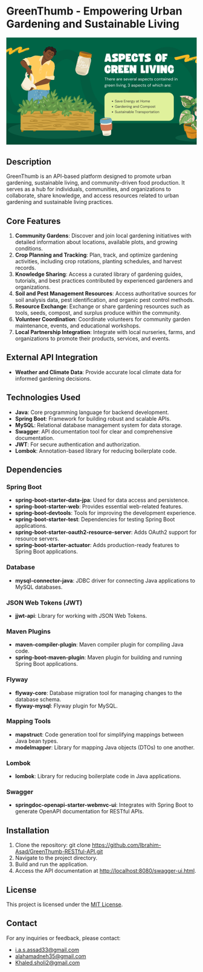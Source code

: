 # GreenThumb - Empowering Urban Gardening and Sustainable Living

![GreenThumb Logo](images/greenthumb-logo.png)

## Description

GreenThumb is an API-based platform designed to promote urban gardening, sustainable living, and community-driven food production. It serves as a hub for individuals, communities, and organizations to collaborate, share knowledge, and access resources related to urban gardening and sustainable living practices.

## Core Features

1. **Community Gardens**: Discover and join local gardening initiatives with detailed information about locations, available plots, and growing conditions.
2. **Crop Planning and Tracking**: Plan, track, and optimize gardening activities, including crop rotations, planting schedules, and harvest records.
3. **Knowledge Sharing**: Access a curated library of gardening guides, tutorials, and best practices contributed by experienced gardeners and organizations.
4. **Soil and Pest Management Resources**: Access authoritative sources for soil analysis data, pest identification, and organic pest control methods.
5. **Resource Exchange**: Exchange or share gardening resources such as tools, seeds, compost, and surplus produce within the community.
6. **Volunteer Coordination**: Coordinate volunteers for community garden maintenance, events, and educational workshops.
7. **Local Partnership Integration**: Integrate with local nurseries, farms, and organizations to promote their products, services, and events.


## External API Integration
- **Weather and Climate Data**: Provide accurate local climate data for informed gardening decisions.


## Technologies Used

- **Java**: Core programming language for backend development.
- **Spring Boot**: Framework for building robust and scalable APIs.
- **MySQL**: Relational database management system for data storage.
- **Swagger**: API documentation tool for clear and comprehensive documentation.
- **JWT**: For secure authentication and authorization.
- **Lombok**: Annotation-based library for reducing boilerplate code.


## Dependencies

### Spring Boot
- **spring-boot-starter-data-jpa**: Used for data access and persistence.
- **spring-boot-starter-web**: Provides essential web-related features.
- **spring-boot-devtools**: Tools for improving the development experience.
- **spring-boot-starter-test**: Dependencies for testing Spring Boot applications.
- **spring-boot-starter-oauth2-resource-server**: Adds OAuth2 support for resource servers.
- **spring-boot-starter-actuator**: Adds production-ready features to Spring Boot applications.

### Database
- **mysql-connector-java**: JDBC driver for connecting Java applications to MySQL databases.

### JSON Web Tokens (JWT)
- **jjwt-api**: Library for working with JSON Web Tokens.

### Maven Plugins
- **maven-compiler-plugin**: Maven compiler plugin for compiling Java code.
- **spring-boot-maven-plugin**: Maven plugin for building and running Spring Boot applications.

### Flyway
- **flyway-core**: Database migration tool for managing changes to the database schema.
- **flyway-mysql**: Flyway plugin for MySQL.

### Mapping Tools
- **mapstruct**: Code generation tool for simplifying mappings between Java bean types.
- **modelmapper**: Library for mapping Java objects (DTOs) to one another.

### Lombok
- **lombok**: Library for reducing boilerplate code in Java applications.

### Swagger
- **springdoc-openapi-starter-webmvc-ui**: Integrates with Spring Boot to generate OpenAPI documentation for RESTful APIs.


## Installation

1. Clone the repository: git clone https://github.com/Ibrahim-Asad/GreenThumb-RESTful-API.git
2. Navigate to the project directory.
3. Build and run the application.
4. Access the API documentation at [http://localhost:8080/swagger-ui.html](http://localhost:8080/swagger-ui.html).


## License

This project is licensed under the [MIT License](LICENSE).

## Contact

For any inquiries or feedback, please contact:
- [i.a.s.assad33@gmail.com](mailto:i.a.s.assad33@gmail.com)
- [alahamadneh35@gmail.com](mailto:alahamadneh35@gmail.com)
- [Khaled.sholi2@gmail.com](mailto:Khaled.sholi2@gmail.com)
